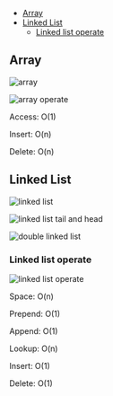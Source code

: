 - [Array](#array)
- [Linked List](#linked-list)
  * [Linked list operate](#linked-list-operate)

## Array

![array](https://blog-1300663127.cos.ap-shanghai.myqcloud.com/BackEnd_Notes/array.png)

![array operate](https://blog-1300663127.cos.ap-shanghai.myqcloud.com/BackEnd_Notes/arrayoperate.png)

Access: O(1)

Insert: O(n)

Delete: O(n)



## Linked List

![linked list](https://blog-1300663127.cos.ap-shanghai.myqcloud.com/BackEnd_Notes/linkedlist.png)

![linked list tail and head](https://blog-1300663127.cos.ap-shanghai.myqcloud.com/BackEnd_Notes/linkedListTailAndHead.png)

![double linked list](https://blog-1300663127.cos.ap-shanghai.myqcloud.com/BackEnd_Notes/doubleLinkedList.png)

### Linked list operate

![linked list operate](https://blog-1300663127.cos.ap-shanghai.myqcloud.com/BackEnd_Notes/linkedlistoperate.png)

Space: O(n)

Prepend: O(1)

Append: O(1)

Lookup: O(n)

Insert: O(1)

Delete: O(1)
